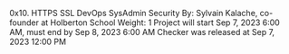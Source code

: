 0x10. HTTPS SSL
DevOps
SysAdmin
Security
 By: Sylvain Kalache, co-founder at Holberton School
 Weight: 1
 Project will start Sep 7, 2023 6:00 AM, must end by Sep 8, 2023 6:00 AM
 Checker was released at Sep 7, 2023 12:00 PM